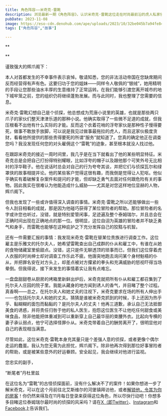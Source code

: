 ```yaml
---
title: 角色阵容——米奇克·雷靴  
description: 浏览最新一期《角色阵容》，认识米奇克·雷靴这位走在时尚最前沿的虎人私家侦探！
pubDate: 2023-11-08
image: https://eso-cdn.denohub.com/ape/uploads/2023/10/32be045b7a94fe8418ddb2c76e92d7eb.jpg
tags: ["角色阵容","故事"]

---
```


**

**

谨致强大的辉爪阁下：

本人对首都发生的不幸事件表示哀悼。敬请知悉，您的非法活动帝国在您缺席期间反而经营得有声有色。这要归功于您的姐妹——同样令人敬佩的“银绒”，她用精明的手段让您那些油水丰厚的生意维持了正常运转。在我们能够引渡您离开城市的地下城牢笼之前，您的组织仍将继续蓬勃发展。而与此同时，我也整理了您需要的信息。

米奇克·雷靴幻想自己是个侦探，他总想成为荒唐小说里的英雄，也就是那些两只爪子的家伙们整天津津乐道的那种小说。他确实取得了一些微不足道的成就，但我压根看不出他有什么实际的才能。反而这个衣着花哨的浮夸家伙是那种性子慢得要死，做事不敢放手放脚，可以说是我见过做事最拖拉的虎人，而且这家伙极度贪财，看看他所提供的那些贵得要死的所谓“服务”就知道了。您真的确定他正在调查您吗？我没发现任何您的对头雇佣这个“雷靴”的迹象，甚至根本就没人找过他。

在跟踪米奇克的接近一周时间里，我几乎是在当下就看出了他的某些明显特征。米奇克总是会把自己打扮得特别耀眼，比如浮夸的帽子以及跟他那个可笑外号无比相衬的浮华鞋子。他在说话时总会对自己的行为夸夸其谈，并把它们与侦探瓦尔和绿罩侠的故事相提并论。他的某些客户觉得这很有趣，而我倒是觉得让人犯呕。他似乎确实有着破解复杂案件和提问的才能，但却缺乏勇气去面对任何跟危险有关的事物。因此我实在很难认为他能造成什么威胁——尤其是对您这样地位显赫的人物，辉爪阁下。

但我也发现了一些或许值得深入调查的事情。米奇克·雷靴之所以还能够做出一些令人刮目相看的成就，那是因为他碰巧获得了某位冒险者的帮助。那位冒险者的名字或许您也听过，没错，就是特别爱管闲事，足迹遍及整个泰姆瑞尔，并且总会在正确时间出现在正确地点的那一位。很明显，这位自诩为英雄的冒险者并不缺乏勇气和身手，而雷靴也能够在这种庇护之下充分发挥自己的狡黠与机智。

还有一件需要汇报的事情：我发现米奇克·雷靴在替某位贵族进行调查工作。这位雇主是乐雅文的托尔夫人，她希望雷靴查出自己成群的仆从和雇工中，有谁在从她的食物储藏室里偷甜点。没错，这只是件无聊透顶的琐事而已，但我们这位穿着虎人衣服的时尚绅士却对调查工作乐此不疲。他唐突地跑去询问某个身材魁梧的仆从，并把罪名安在对方头上，却差点被对方攥紧的拳头和充满威胁的怒视吓得当场晕倒。但我得说，接下来发生的事情着实让我有点难忘。

一盘盘甜甜卷从厨房的烤箱里新鲜出炉后，米奇克就把所有仆从和雇工都召集到了托尔夫人庄园的院子里。我能从藏身的地方闻到诱人的香气，并目睹了整个过程。真香啊——总之，在托尔夫人和她丈夫的注视下，米奇克要求在场的所有人伸出手——也包括托尔夫人和她的丈夫。猜猜是谁被米奇克抓到的时候，手上还因为热乎乎、黏糊糊的面包而黏黏的？是托尔夫人的丈夫！他再三道歉，承认自己无法抵御美食的诱惑，并将责任归咎于他的私人医生，抱怨这位医生不让他吃任何甜食或美味食品，除非他能把体重减到可以重新穿上自己最华丽的束腰外衣。比起向专横的妻子承认弱点，他宁可选择怪罪仆从。米奇克带着自己的酬劳离开了，很明显他对自己的表现相当满意。

尽管如此，这位米奇克·雷靴本身充其量只是个差强人意的侦探，或者更像个偶尔走运的蠢蛋。我认为您无需为此担忧，辉爪阁下。除非他再次得到那位好事冒险者的帮助，或是被某些意外的好运眷顾。安全起见，我会继续对他进行监视。

您忠实的副手，

“断尾者”丹杜里兹

在这位名为“雷靴”的古怪侦探面前，没有什么解决不了的案件！如果你想进一步了解米奇克，可以在这个月前往北艾斯维尔的河堡镇拜访他，或者[解锁他，令其为你的房客](/news/post/64919)！你仍然来得及在11月每日登录来获得这位角色，所以尽快行动吧！你想多多目睹这位泰姆瑞尔最时尚的侦探的风采吗？请在[X（即Twitter）](https://twitter.com/TESOnline)、[Instagram](https://www.instagram.com/elderscrollsonline/)和[Facebook](https://www.facebook.com/elderscrollsonline)上告诉我们。 

